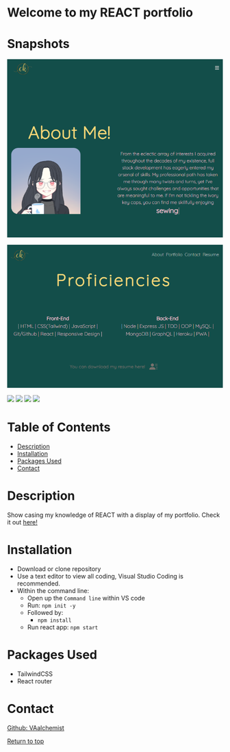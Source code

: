 
# Welcome to my REACT portfolio



# Snapshots
![demo shot](src/assets/snap1.PNG)

![demo shot](src/assets/snap2.PNG)

![](https://img.shields.io/badge/REACT-purple.svg)
![](https://img.shields.io/badge/Javascript-yellow.svg)
![](https://img.shields.io/badge/Node.js-green.svg)
![](https://img.shields.io/badge/TailwindCSS-orange.svg)


# Table of Contents
* [Description](#description)
* [Installation](#installation)
* [Packages Used](#packages-used)
* [Contact](#contact)


# Description
 Show casing my knowledge of REACT with a display of my portfolio. Check it out [here!](https://vaalchemist.github.io/portfolio-imnida/)


# Installation

* Download or clone repository
* Use a text editor to view all coding, Visual Studio Coding is recommended.
* Within the command line:
   * Open up the <code>Command line</code> within VS code
   * Run: <code>npm init -y</code>
   * Followed by: 
       * <code>npm install</code>
   * Run react app: <code>npm start</code>


# Packages Used
  * TailwindCSS
  * React router
 
# Contact
<a href="https://github.com/VAalchemist">Github: VAalchemist</a>




[Return to top](#welcome-to-my-react-portfolio)
